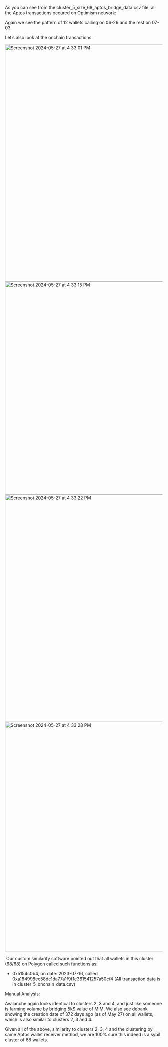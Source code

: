 As you can see from the cluster_5_size_68_aptos_bridge_data.csv file, all the Aptos transactions occured on Optimism network:

Again we see the pattern of 12 wallets calling on 06-29 and the rest on 07-03

Let’s also look at the onchain transactions:

<img width="757" alt="Screenshot 2024-05-27 at 4 33 01 PM" src="https://github.com/trippleter/same-aptos-receiver/assets/169191457/f332b07c-b328-4f1d-942f-fde8e6531313">
<img width="680" alt="Screenshot 2024-05-27 at 4 33 15 PM" src="https://github.com/trippleter/same-aptos-receiver/assets/169191457/a9e04cb1-26df-4e1f-87fe-8ecfa113fe99">
<img width="726" alt="Screenshot 2024-05-27 at 4 33 22 PM" src="https://github.com/trippleter/same-aptos-receiver/assets/169191457/f7f3c187-37c3-45e6-86d0-6bf3c7b816af">
<img width="733" alt="Screenshot 2024-05-27 at 4 33 28 PM" src="https://github.com/trippleter/same-aptos-receiver/assets/169191457/86b3a0a0-f8fb-4d88-bd9a-4346b68bebc3">

 Our custom similarity software pointed out that all wallets in this cluster (68/68) on Polygon called such functions as:

- 0x5154c0b4, on date: 2023-07-16, called 0xa184998ec58dc1da77a1f9f1e361541257a50cf4
(All transaction data is in cluster_5_onchain_data.csv)


Manual Analysis:

Avalanche again looks identical to clusters 2, 3 and 4, and just like someone is farming volume by bridging 5k$ value of MIM. We also see debank showing the creation date of 372 days ago (as of May 27) on all wallets, which is also similar to clusters 2, 3 and 4.


Given all of the above, similarity to clusters 2, 3, 4 and the clustering by same Aptos wallet receiver method, we are 100% sure this indeed is a sybil cluster of 68 wallets.

